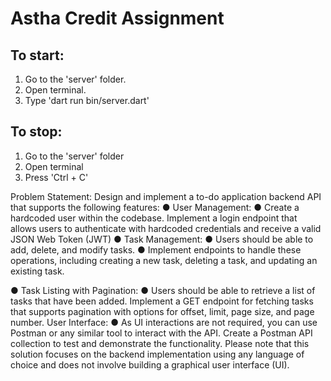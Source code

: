 # Astha Credit Assignment

## To start:
1. Go to the 'server' folder.
2. Open terminal.
3. Type 'dart run bin/server.dart'

## To stop:
1. Go to the 'server' folder
2. Open terminal
3. Press 'Ctrl + C'

Problem Statement:
Design and implement a to-do application backend API that supports the following features:
● User Management:
● Create a hardcoded user within the codebase.
Implement a login endpoint that allows users to authenticate with hardcoded credentials and receive a
valid JSON Web Token (JWT)
● Task Management:
● Users should be able to add, delete, and modify tasks.
● Implement endpoints to handle these operations, including creating a new task, deleting a task, and
updating an existing task.

● Task Listing with Pagination:
● Users should be able to retrieve a list of tasks that have been added.
Implement a GET endpoint for fetching tasks that supports pagination with options for offset, limit, page
size, and page number.
User Interface:
● As UI interactions are not required, you can use Postman or any similar tool to interact with the API.
Create a Postman API collection to test and demonstrate the functionality.
Please note that this solution focuses on the backend implementation using any language of choice and
does not involve building a graphical user interface (UI).